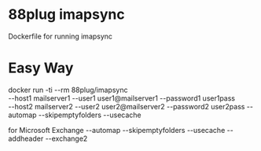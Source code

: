 # 88plug imapsync
Dockerfile for running imapsync

# Easy Way
docker run -ti --rm 88plug/imapsync \
	--host1 mailserver1 --user1 user1@mailserver1 --password1 user1pass \
	--host2 mailserver2 --user2 user2@mailserver2 --password2 user2pass --automap --skipemptyfolders --usecache
	
for Microsoft Exchange
--automap --skipemptyfolders --usecache --addheader --exchange2
